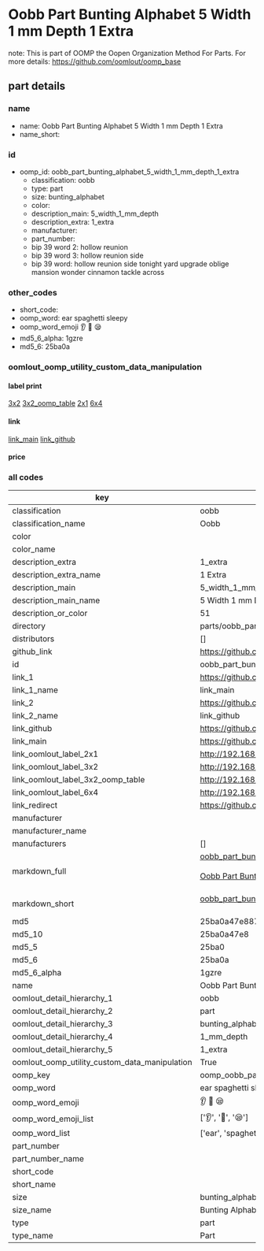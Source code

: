 # Oobb Part Bunting Alphabet 5 Width 1 mm Depth 1 Extra  

note: This is part of OOMP the Oopen Organization Method For Parts. For more details: https://github.com/oomlout/oomp_base

##  part details
  







### name
* name: Oobb Part Bunting Alphabet 5 Width 1 mm Depth 1 Extra
* name_short: 
### id
* oomp_id: oobb_part_bunting_alphabet_5_width_1_mm_depth_1_extra
  * classification: oobb
  * type: part
  * size: bunting_alphabet
  * color: 
  * description_main: 5_width_1_mm_depth
  * description_extra: 1_extra
  * manufacturer: 
  * part_number: 
  * bip 39 word 2: hollow reunion
  * bip 39 word 3: hollow reunion side
  * bip 39 word: hollow reunion side tonight yard upgrade oblige mansion wonder cinnamon tackle across

### other_codes
* short_code: 
* oomp_word: ear spaghetti sleepy
* oomp_word_emoji :ear: :spaghetti: :sleepy:
* md5_6_alpha: 1gzre
* md5_6: 25ba0a






### oomlout_oomp_utility_custom_data_manipulation
#### label print
[3x2](http://192.168.1.245:1112/?label=oomp%201gzre)
[3x2_oomp_table](http://192.168.1.108:1112/?label=oomp%201gzre)
[2x1](http://192.168.1.242:1112/?label=oomp%201gzre)
[6x4](http://192.168.1.55:1112/?label=oomp%201gzre)    

#### link

[link_main](https://github.com/oomlout/oomlout_oomp_version_1_messy/tree/main/parts/oobb_part_bunting_alphabet_5_width_1_mm_depth_1_extra) [link_github](https://github.com/oomlout/oomlout_oomp_version_1_messy/tree/main/parts/oobb_part_bunting_alphabet_5_width_1_mm_depth_1_extra)                             

#### price







### all codes 
| key | value |  
| --- | --- |  
| classification | oobb |  
| classification_name | Oobb |  
| color |  |  
| color_name |  |  
| description_extra | 1_extra |  
| description_extra_name | 1 Extra |  
| description_main | 5_width_1_mm_depth |  
| description_main_name | 5 Width 1 mm Depth |  
| description_or_color | 51 |  
| directory | parts/oobb_part_bunting_alphabet_5_width_1_mm_depth_1_extra |  
| distributors | [] |  
| github_link | https://github.com/oomlout/oomlout_oomp_part_src/tree/main/parts/oobb_part_bunting_alphabet_5_width_1_mm_depth_1_extra |  
| id | oobb_part_bunting_alphabet_5_width_1_mm_depth_1_extra |  
| link_1 | https://github.com/oomlout/oomlout_oomp_version_1_messy/tree/main/parts/oobb_part_bunting_alphabet_5_width_1_mm_depth_1_extra |  
| link_1_name | link_main |  
| link_2 | https://github.com/oomlout/oomlout_oomp_version_1_messy/tree/main/parts/oobb_part_bunting_alphabet_5_width_1_mm_depth_1_extra |  
| link_2_name | link_github |  
| link_github | https://github.com/oomlout/oomlout_oomp_version_1_messy/tree/main/parts/oobb_part_bunting_alphabet_5_width_1_mm_depth_1_extra |  
| link_main | https://github.com/oomlout/oomlout_oomp_version_1_messy/tree/main/parts/oobb_part_bunting_alphabet_5_width_1_mm_depth_1_extra |  
| link_oomlout_label_2x1 | http://192.168.1.242:1112/?label=oomp%201gzre |  
| link_oomlout_label_3x2 | http://192.168.1.245:1112/?label=oomp%201gzre |  
| link_oomlout_label_3x2_oomp_table | http://192.168.1.108:1112/?label=oomp%201gzre |  
| link_oomlout_label_6x4 | http://192.168.1.55:1112/?label=oomp%201gzre |  
| link_redirect | https://github.com/oomlout/oomlout_oomp_version_1_messy/tree/main/parts/oobb_part_bunting_alphabet_5_width_1_mm_depth_1_extra |  
| manufacturer |  |  
| manufacturer_name |  |  
| manufacturers | [] |  
| markdown_full | [oobb_part_bunting_alphabet_5_width_1_mm_depth_1_extra](none)<br>[](none)<br>[Oobb Part Bunting Alphabet 5 Width 1 Mm Depth 1 Extra](none)<br><br> |  
| markdown_short | [oobb_part_bunting_alphabet_5_width_1_mm_depth_1_extra](none)<br><br> |  
| md5 | 25ba0a47e8875307baff6e498fee1367 |  
| md5_10 | 25ba0a47e8 |  
| md5_5 | 25ba0 |  
| md5_6 | 25ba0a |  
| md5_6_alpha | 1gzre |  
| name | Oobb Part Bunting Alphabet 5 Width 1 mm Depth 1 Extra |  
| oomlout_detail_hierarchy_1 | oobb |  
| oomlout_detail_hierarchy_2 | part |  
| oomlout_detail_hierarchy_3 | bunting_alphabet |  
| oomlout_detail_hierarchy_4 | 1_mm_depth |  
| oomlout_detail_hierarchy_5 | 1_extra |  
| oomlout_oomp_utility_custom_data_manipulation | True |  
| oomp_key | oomp_oobb_part_bunting_alphabet_5_width_1_mm_depth_1_extra |  
| oomp_word | ear spaghetti sleepy |  
| oomp_word_emoji | :ear: :spaghetti: :sleepy: |  
| oomp_word_emoji_list | [':ear:', ':spaghetti:', ':sleepy:'] |  
| oomp_word_list | ['ear', 'spaghetti', 'sleepy'] |  
| part_number |  |  
| part_number_name |  |  
| short_code |  |  
| short_name |  |  
| size | bunting_alphabet |  
| size_name | Bunting Alphabet |  
| type | part |  
| type_name | Part |  
